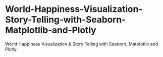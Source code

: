 # World-Happiness-Visualization-Story-Telling-with-Seaborn-Matplotlib-and-Plotly
World Happiness Visualization &amp; Story Telling with Seaborn, Matplotlib and Plotly
